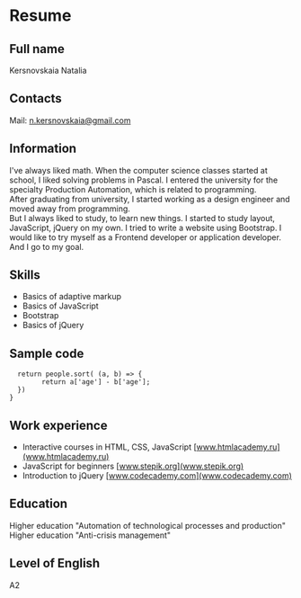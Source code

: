 # Resume

## Full name 
Kersnovskaia Natalia

## Сontacts
Mail: n.kersnovskaia@gmail.com

## Information

I've always liked math. When the computer science classes started at school, I liked solving problems in Pascal. I entered the university for the specialty Production Automation, which is related to programming.  
After graduating from university, I started working as a design engineer and moved away from programming.  
But I always liked to study, to learn new things. I started to study layout, JavaScript, jQuery on my own. I tried to write a website using Bootstrap. I would like to try myself as a Frontend developer or application developer. And I go to my goal.

## Skills

- Basics of adaptive markup
- Basics of JavaScript
- Bootstrap
- Basics of jQuery

## Sample code

```var OrderPeople = function(people){
  return people.sort( (a, b) => {
        return a['age'] - b['age'];
  }) 
}
```

## Work experience

- Interactive courses in HTML, CSS, JavaScript [www.htmlacademy.ru](www.htmlacademy.ru)
- JavaScript for beginners [www.stepik.org](www.stepik.org)
- Introduction to jQuery [www.codecademy.com](www.codecademy.com) 

## Education

Higher education "Automation of technological processes and production"
Higher education "Anti-crisis management"

## Level of English

А2
